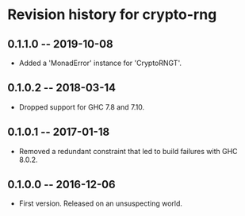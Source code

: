 # Revision history for crypto-rng

## 0.1.1.0  -- 2019-10-08

* Added a 'MonadError' instance for 'CryptoRNGT'.


## 0.1.0.2  -- 2018-03-14

* Dropped support for GHC 7.8 and 7.10.

## 0.1.0.1  -- 2017-01-18

* Removed a redundant constraint that led to build failures with GHC 8.0.2.

## 0.1.0.0  -- 2016-12-06

* First version. Released on an unsuspecting world.
